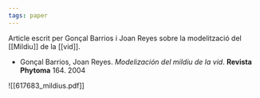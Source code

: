 ```yaml
---
tags: paper
---
```


Article escrit per Gonçal Barrios i Joan Reyes sobre la modelització del [[Mildiu]] de la [[vid]].

- Gonçal Barrios, Joan Reyes. _Modelización del mildiu de la vid_. __Revista Phytoma__ 164. 2004

![[617683_mildius.pdf]]